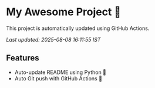 # My Awesome Project 🚀

This project is automatically updated using GitHub Actions.

_Last updated: 2025-08-08 16:11:55 IST_

## Features
- Auto-update README using Python 🐍
- Auto Git push with GitHub Actions 🤖
